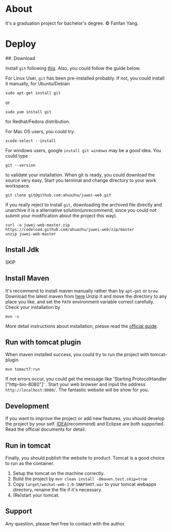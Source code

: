 # About

It's a graduation project for bachelor's degree.  &copy; Fanfan Yang.

# Deploy

##. Download


Install `git` following [this](https://git-scm.com/). Also, you could follow the guide below.

For Linux User, `git` has been pre-installed probably. If not, you could install it manually, for Ubuntu/Debian

```
sudo apt-get install git
```

or

```
sudo yum install git

```
for Redhat/Fedora distribution.

For Mac OS users, you could try:
```
xcode-select --install
```

For windows users, google `install git windows` may be a good idea.  You could type

```
git --version
```
to validate your installation. When git is ready, you could download the source very easy. Start you terminal and change directory to your work workspace.

```
git clone git@github.com:ahuazhu/juwei-web.git

```

If you really reject to install `git`, downloading the archived file directly and unarchive it is a alternative solution(unrecommend, since you could not submit your modification about the project this way).

```
curl -o juwei-web-master.zip https://codeload.github.com/ahuazhu/juwei-web/zip/master
unzip juwei-web-master
```

## Install Jdk

SKIP

## Install Maven

It's recommend to install maven manually rather than by `apt-get` or `brew`. Download the latest maven from [here](http://apache.fayea.com/maven/maven-3/3.5.0/binaries/apache-maven-3.5.0-bin.zip)
Unzip it and move the directory to any place you like, and set the `PATH` environment variable correct carefully. Check your installation by

```
mvn -v
```

More detail instructions about installation, please read the [official guide](https://maven.apache.org/install.html#).


## Run with tomcat plugin

When maven installed success, you could try to run the project with tomcat-plugin

```
mvn tomact7:run
```

If not errors occur, you could get the message like 'Starting ProtocolHandler ["http-bio-8080"]' . Start your web browser
and input the address `http://localhost:8080/`. The fantastic website will be show for you.

## Development
If you want to improve the project or add new features, you should develop the project by your self. [IDEA](https://www.jetbrains.com/idea/)(recommend)
and Eclipse are both supported. Read the official documents for detail.

## Run in tomcat
Finally, you should publish the website to product. Tomcat is a good choice to run as the container.
1. Setup the tomcat on the machine correctly.
2. Build the project by `mvn clean install -Dmaven.test.skip=true`
3. Copy `target/wechat-web-1.0-SNAPSHOT.war` to your tomcat webapps directory, rename the file if it's necessary.
4. (Re)start your tomcat.


## Support
Any question, please feel free to contact with the author.
